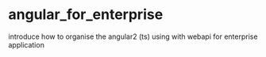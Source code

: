 # angular_for_enterprise
introduce how to organise the angular2 (ts) using with webapi for enterprise application
